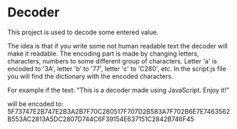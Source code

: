 # Decoder
This project is used to decode some entered value.

The idea is that if you write some not human readable text the decoder will make it readable. The encoding part is made by changing letters, characters, numbers to some different group of characters. Letter 'a' is encoded to '3A', letter 'b' to '77', letter 'c' to 'C280', etc. In the script.js file you will find the dictionary with the encoded characters.

For example if the text: 
"This is a decoder made using JavaScript.
Enjoy it!"

will be encoded to:
5F73747E2B747E2B3A2B7F70C280517F707D2B583A7F702B6E7E7463562B553AC2813A5DC2807D744C6F39154E637151C2842B746F45
